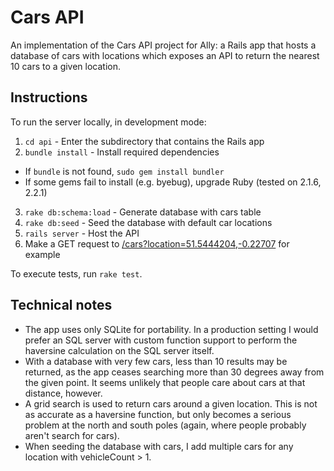 # Cars API

An implementation of the Cars API project for Ally: a Rails app that hosts a database of cars with locations which exposes an API to return the nearest 10 cars to a given location.

## Instructions

To run the server locally, in development mode:

1. `cd api` - Enter the subdirectory that contains the Rails app
2. `bundle install` - Install required dependencies
  * If `bundle` is not found, `sudo gem install bundler`
  * If some gems fail to install (e.g. byebug), upgrade Ruby (tested on 2.1.6, 2.2.1)
3. `rake db:schema:load` - Generate database with cars table
4. `rake db:seed` - Seed the database with default car locations
5. `rails server` - Host the API
6. Make a GET request to [/cars?location=51.5444204,-0.22707](/cars?location=51.5444204,-0.22707) for example

To execute tests, run `rake test`.

## Technical notes

* The app uses only SQLite for portability. In a production setting I would prefer an SQL server with custom function support to perform the haversine calculation on the SQL server itself.
* With a database with very few cars, less than 10 results may be returned, as the app ceases searching more than 30 degrees away from the given point. It seems unlikely that people care about cars at that distance, however.
* A grid search is used to return cars around a given location. This is not as accurate as a haversine function, but only becomes a serious problem at the north and south poles (again, where people probably aren't search for cars).
* When seeding the database with cars, I add multiple cars for any location with vehicleCount > 1.
